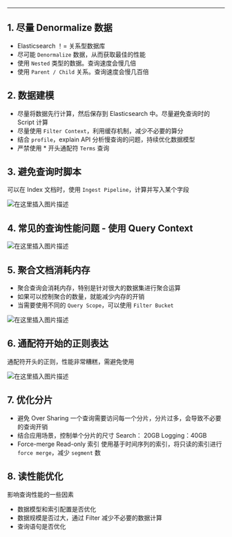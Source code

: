 

-----
## 1. 尽量 Denormalize 数据

 - Elasticsearch ！= 关系型数据库
 - 尽可能 `Denormalize` 数据，从而获取最佳的性能
 - 使用 `Nested` 类型的数据。查询速度会慢几倍
 - 使用 `Parent / Child` 关系。查询速度会慢几百倍

## 2. 数据建模

 - 尽量将数据先行计算，然后保存到 Elasticsearch 中。尽量避免查询时的 Script 计算
 - 尽量使用 `Filter Context`，利用缓存机制，减少不必要的算分
 - 结合 `profile`，explain API 分析慢查询的问题，持续优化数据模型
 - 严禁使用 * 开头通配符 `Terms` 查询

## 3. 避免查询时脚本
可以在 Index 文档时，使用 `Ingest Pipeline`，计算并写入某个字段

![在这里插入图片描述](https://img-blog.csdnimg.cn/202103151408428.png?x-oss-process=image/watermark,type_ZmFuZ3poZW5naGVpdGk,shadow_10,text_aHR0cHM6Ly9ibG9nLmNzZG4ubmV0L3hpeGloYWhhbGVsZWhlaGU=,size_16,color_FFFFFF,t_70)
## 4. 常见的查询性能问题 - 使用 Query Context

![在这里插入图片描述](https://img-blog.csdnimg.cn/20210315140944196.png?x-oss-process=image/watermark,type_ZmFuZ3poZW5naGVpdGk,shadow_10,text_aHR0cHM6Ly9ibG9nLmNzZG4ubmV0L3hpeGloYWhhbGVsZWhlaGU=,size_16,color_FFFFFF,t_70)
## 5. 聚合文档消耗内存

 - 聚合查询会消耗内存，特别是针对很大的数据集进行聚合运算
 - 如果可以控制聚合的数量，就能减少内存的开销
 - 当需要使用不同的 `Query Scope`，可以使用 `Filter Bucket`


![在这里插入图片描述](https://img-blog.csdnimg.cn/20210315141421852.png?x-oss-process=image/watermark,type_ZmFuZ3poZW5naGVpdGk,shadow_10,text_aHR0cHM6Ly9ibG9nLmNzZG4ubmV0L3hpeGloYWhhbGVsZWhlaGU=,size_16,color_FFFFFF,t_70)
## 6. 通配符开始的正则表达
通配符开头的正则，性能非常糟糕，需避免使用

![在这里插入图片描述](https://img-blog.csdnimg.cn/20210315141510931.png?x-oss-process=image/watermark,type_ZmFuZ3poZW5naGVpdGk,shadow_10,text_aHR0cHM6Ly9ibG9nLmNzZG4ubmV0L3hpeGloYWhhbGVsZWhlaGU=,size_16,color_FFFFFF,t_70)
## 7. 优化分片

 - 避免 Over Sharing
一个查询需要访问每一个分片，分片过多，会导致不必要的查询开销
 - 结合应用场景，控制单个分片的尺寸
Search： 20GB
Logging：40GB
 - Force-merge Read-only 索引
使用基于时间序列的索引，将只读的索引进行 `force merge`，减少 `segment` 数
## 8. 读性能优化
影响查询性能的一些因素
 - 数据模型和索引配置是否优化
 - 数据规模是否过大，通过 Filter 减少不必要的数据计算
 - 查询语句是否优化


